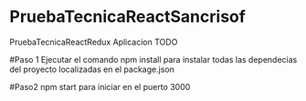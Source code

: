# PruebaTecnicaReactSancrisof
PruebaTecnicaReactRedux
Aplicacion TODO

#Paso 1
Ejecutar el comando npm install para instalar todas las dependecias del proyecto localizadas en el package.json

#Paso2
npm start para iniciar en el puerto 3000
